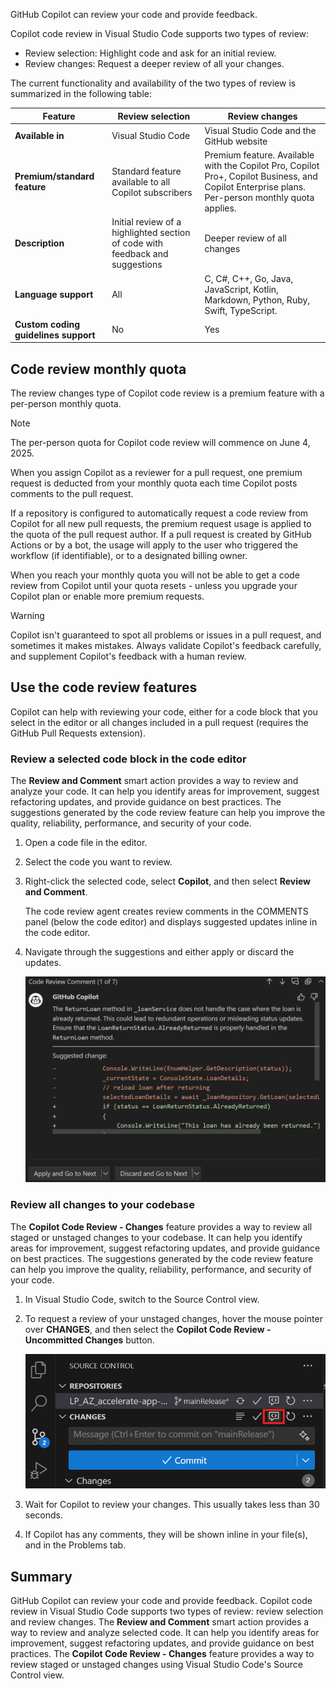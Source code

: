 GitHub Copilot can review your code and provide feedback.

Copilot code review in Visual Studio Code supports two types of review:

- Review selection: Highlight code and ask for an initial review.
- Review changes: Request a deeper review of all your changes.

The current functionality and availability of the two types of review is summarized in the following table:

| Feature                        | Review selection                                                                 | Review changes                                                                                                                                         |
|---------------------------------|---------------------------------------------------------------------------------|--------------------------------------------------------------------------------------------------------------------------------------------------------|
| **Available in**                | Visual Studio Code                                                              | Visual Studio Code and the GitHub website                                                                                                              |
| **Premium/standard feature**    | Standard feature available to all Copilot subscribers                           | Premium feature. Available with the Copilot Pro, Copilot Pro+, Copilot Business, and Copilot Enterprise plans. Per-person monthly quota applies.       |
| **Description**                 | Initial review of a highlighted section of code with feedback and suggestions   | Deeper review of all changes                                                                                                                           |
| **Language support**            | All                                                                             | C, C#, C++, Go, Java, JavaScript, Kotlin, Markdown, Python, Ruby, Swift, TypeScript.                   |
| **Custom coding guidelines support** | No              | Yes                |

## Code review monthly quota

The review changes type of Copilot code review is a premium feature with a per-person monthly quota.

> [!NOTE]
> The per-person quota for Copilot code review will commence on June 4, 2025.

When you assign Copilot as a reviewer for a pull request, one premium request is deducted from your monthly quota each time Copilot posts comments to the pull request.

If a repository is configured to automatically request a code review from Copilot for all new pull requests, the premium request usage is applied to the quota of the pull request author. If a pull request is created by GitHub Actions or by a bot, the usage will apply to the user who triggered the workflow (if identifiable), or to a designated billing owner.

When you reach your monthly quota you will not be able to get a code review from Copilot until your quota resets - unless you upgrade your Copilot plan or enable more premium requests.

> [!WARNING]
> Copilot isn't guaranteed to spot all problems or issues in a pull request, and sometimes it makes mistakes. Always validate Copilot's feedback carefully, and supplement Copilot's feedback with a human review.

## Use the code review features

Copilot can help with reviewing your code, either for a code block that you select in the editor or all changes included in a pull request (requires the GitHub Pull Requests extension).

### Review a selected code block in the code editor

The **Review and Comment** smart action provides a way to review and analyze your code. It can help you identify areas for improvement, suggest refactoring updates, and provide guidance on best practices. The suggestions generated by the code review feature can help you improve the quality, reliability, performance, and security of your code.

1. Open a code file in the editor.

1. Select the code you want to review.

1. Right-click the selected code, select **Copilot**, and then select **Review and Comment**.

    The code review agent creates review comments in the COMMENTS panel (below the code editor) and displays suggested updates inline in the code editor.

1. Navigate through the suggestions and either apply or discard the updates.

    ![Screenshot showing code review feedback using the Review and Comment smart action.](../media/github-copilot-review-and-comment-may-2025.png)

### Review all changes to your codebase

The **Copilot Code Review - Changes** feature provides a way to review all staged or unstaged changes to your codebase. It can help you identify areas for improvement, suggest refactoring updates, and provide guidance on best practices. The suggestions generated by the code review feature can help you improve the quality, reliability, performance, and security of your code.

1. In Visual Studio Code, switch to the Source Control view.

1. To request a review of your unstaged changes, hover the mouse pointer over **CHANGES**, and then select the **Copilot Code Review - Uncommitted Changes** button.

    ![Screenshot showing the Copilot Code Review button in the Source Control view.](../media/github-copilot-review-changes-may-2025.png)

1. Wait for Copilot to review your changes. This usually takes less than 30 seconds.

1. If Copilot has any comments, they will be shown inline in your file(s), and in the Problems tab.

## Summary

GitHub Copilot can review your code and provide feedback. Copilot code review in Visual Studio Code supports two types of review: review selection and review changes. The **Review and Comment** smart action provides a way to review and analyze selected code. It can help you identify areas for improvement, suggest refactoring updates, and provide guidance on best practices. The **Copilot Code Review - Changes** feature provides a way to review staged or unstaged changes using Visual Studio Code's Source Control view.
